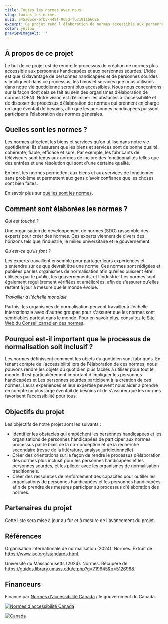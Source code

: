 ```yaml
---
title: Toutes les normes avec nous
slug: toutes-les-normes
uuid: e45a05ce-efb3-449f-965d-f671911b6626
excerpt: Ce projet rend l'élaboration de normes accessible aux personnes handicapées et aux personnes sourdes, garantissant ainsi que les biens et services sont inclusifs. Nous nous efforçons d'éliminer les obstacles au sein des organismes d'élaboration de normes (OEN) afin de soutenir la pleine participation.
color: yellow
previewImageAlt: ''
---
```

## À propos de ce projet

Le but de ce projet est de rendre le processus de création de normes plus accessible aux personnes handicapées et aux personnes sourdes. L'idée est que si davantage de personnes handicapées et de personnes sourdes s'impliquent dans ce processus, les biens et services que nous utilisons dans notre vie quotidienne seront plus accessibles. Nous nous concentrons sur la façon dont cela se fait au sein des organismes d’élaboration de normes (OEN). Notre vision est d’éliminer les obstacles à l’accessibilité et de disposer de processus d’élaboration de normes qui prennent en charge un large éventail de besoins, afin que les personnes handicapées puissent participer à l’élaboration des normes générales.

## Quelles sont les normes ?

Les normes affectent les biens et services qu'on utilise dans notre vie quotidienne. Ils s'assurent que les biens et services sont de bonne qualité, cohérente, fiable, efficace et sûre. Par exemple, les fabricants de téléviseurs sont tenus aux normes de inclure des fonctionnalités telles que des entrées et une résolution qui sont d'une certaine qualité.

En bref, les normes permettent aux biens et aux services de fonctionner sans problème et permettent aux gens d’avoir confiance que les choses sont bien faites.

En savoir plus sur [quelles sont les normes](https://www.youtube.com/watch?si=VY_Y8Yv4Z4kmKDcG&v=S47SCjCYJHo&feature=youtu.be).

## Comment sont élaborées les normes ?

_Qui est touché ?_

Une organisation de développement de normes (SDO) rassemble des experts pour créer des normes. Ces experts viennent de divers des horizons tels que l'industrie, le milieu universitaire et le gouvernement.

_Qu'est-ce qu'ils font ?_

Les experts travaillent ensemble pour partager leurs expériences et s'entendre sur ce que devrait être une norme.
Ces normes sont rédigées et publiées par les organismes de normalisation afin qu’elles puissent être utilisées par le public, les gouvernements,
et l'industrie. Les normes sont également régulièrement vérifiées et améliorées, afin de s'assurer qu'elles restent à jour à mesure que le monde évolue.

_Travailler à l'échelle mondiale_

Parfois, les organismes de normalisation peuvent travailler à l'échelle internationale avec d'autres groupes pour s'assurer que les normes sont semblables partout dans le monde.
Pour en savoir plus, consultez le
[Site Web du Conseil canadien des normes](https://scc-ccn.ca/standards/how-standards-are-developed/how-national-standards-are-developed).

## Pourquoi est-il important que le processus de normalisation soit inclusif ?

Les normes définissent comment les objets du quotidien sont fabriqués. En tenant compte de l'accessibilité lors de l'élaboration de ces normes, nous pouvons
rendre les objets du quotidien plus faciles à utiliser pour tout le monde. Il est particulièrement important d’impliquer les personnes handicapées et
Les personnes sourdes participent à la création de ces normes. Leurs expériences et leur expertise peuvent nous aider à prendre en compte un plus large éventail de besoins
et de s'assurer que les normes favorisent l'accessibilité pour tous.

## Objectifs du projet

Les objectifs de notre projet sont les suivants :

- Identifier les obstacles qui empêchent les personnes handicapées et les organisations de personnes handicapées de participer aux normes
processus par le biais de la co-conception et de la recherche secondaire (revue de la littérature, analyse juridictionnelle)
- Créer des orientations sur la façon de rendre le processus d’élaboration des normes plus inclusif pour les personnes handicapées
et les personnes sourdes, et les piloter avec les organismes de normalisation traditionnels.
- Créer des ressources de renforcement des capacités pour outiller les organisations de personnes handicapées et les personnes handicapées afin de prendre des mesures
participer au processus d'élaboration des normes.

## Partenaires du projet

Cette liste sera mise à jour au fur et à mesure de l'avancement du projet.

## Références

Organisation internationale de normalisation (2024). Normes. Extrait de https://www.iso.org/standards.html.

Université du Massachusetts (2024). Normes. Récupéré de
https://guides.library.umass.edu/c.php?g=719645&p=5126968.

## Financeurs

Financé par [Normes d'accessibilité Canada](https://accessibilite.canada.ca) / le gouvernment du Canada.

[![Normes d'accessibilité Canada](/assets/uploads/asc.png)](https://accessibilite.canada.ca/)

[![Canada](/assets/uploads/canada.svg)](https://www.canada.ca/fr.html)

